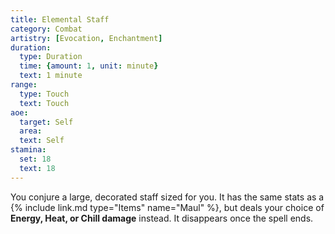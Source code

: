 ```yaml
---
title: Elemental Staff
category: Combat
artistry: [Evocation, Enchantment]
duration:
  type: Duration
  time: {amount: 1, unit: minute}
  text: 1 minute
range:
  type: Touch
  text: Touch 
aoe:
  target: Self
  area: 
  text: Self
stamina:
  set: 18
  text: 18
---
```

You conjure a large, decorated staff sized for you. It has the same stats as a {% include link.md type="Items" name="Maul" %}, but deals your choice of **Energy, Heat, or Chill damage** instead. It disappears once the spell ends.
